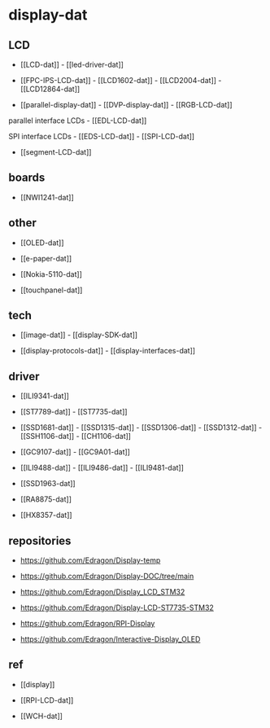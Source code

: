 
# display-dat




## LCD 

- [[LCD-dat]] - [[led-driver-dat]]

- [[FPC-IPS-LCD-dat]] - [[LCD1602-dat]] - [[LCD2004-dat]] - [[LCD12864-dat]]

- [[parallel-display-dat]] - [[DVP-display-dat]] - [[RGB-LCD-dat]]

parallel interface LCDs - [[EDL-LCD-dat]]

SPI interface LCDs - [[EDS-LCD-dat]] - [[SPI-LCD-dat]]



- [[segment-LCD-dat]]


## boards 

- [[NWI1241-dat]]

## other 


- [[OLED-dat]]

- [[e-paper-dat]]

- [[Nokia-5110-dat]]

- [[touchpanel-dat]]




## tech 

- [[image-dat]] - [[display-SDK-dat]]

- [[display-protocols-dat]] - [[display-interfaces-dat]]



## driver 

- [[ILI9341-dat]]

- [[ST7789-dat]] - [[ST7735-dat]]

- [[SSD1681-dat]] - [[SSD1315-dat]] - [[SSD1306-dat]] - [[SSD1312-dat]] - [[SSH1106-dat]] - [[CH1106-dat]]

- [[GC9107-dat]] - [[GC9A01-dat]]

- [[ILI9488-dat]] - [[ILI9486-dat]] - [[ILI9481-dat]]

- [[SSD1963-dat]]

- [[RA8875-dat]]

- [[HX8357-dat]]


## repositories 

- https://github.com/Edragon/Display-temp
- https://github.com/Edragon/Display-DOC/tree/main



- https://github.com/Edragon/Display_LCD_STM32
- https://github.com/Edragon/Display-LCD-ST7735-STM32


- https://github.com/Edragon/RPI-Display

- https://github.com/Edragon/Interactive-Display_OLED


## ref 

- [[display]]

- [[RPI-LCD-dat]]

- [[WCH-dat]]


